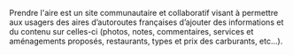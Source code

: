 Prendre l'aire est un site communautaire et collaboratif visant à permettre aux usagers des aires d’autoroutes françaises d’ajouter des informations et du contenu sur celles-ci (photos, notes, commentaires, services et aménagements proposés, restaurants, types et prix des carburants, etc…).

